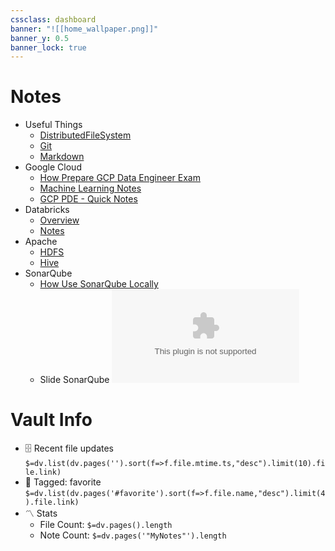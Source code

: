 ```yaml
---
cssclass: dashboard
banner: "![[home_wallpaper.png]]"
banner_y: 0.5
banner_lock: true
---
```


# Notes
- Useful Things
	- [DistributedFileSystem](./MyNotes/UsefulGeneralNotes/DistributedFileSystem.md)
	- [Git](./MyNotes/UsefulGeneralNotes/Git.md)
	- [Markdown](./MyNotes/UsefulGeneralNotes/Markdown.md)
- Google Cloud
	- [How Prepare GCP Data Engineer Exam](./MyNotes/GoogleCloud/How%20Prepare%20GCP%20Data%20Engineer%20Exam.md)
	- [Machine Learning Notes](./MyNotes/GoogleCloud/MachineLearning.md)
	- [GCP PDE - Quick Notes](./MyNotes/GoogleCloud/GCP%20PDE%20-%20Quick%20Notes.md)
- Databricks
	- [Overview](./MyNotes/Databricks/Overview.md)
	- [Notes](./MyNotes/Databricks/Notes.md)
- Apache
	- [HDFS](./MyNotes/Apache/HDFS.md)
	- [Hive](./MyNotes/Apache/Hive.md)
- SonarQube
	- [How Use SonarQube Locally](./MyNotes/SonarQube/How%20Use%20SonarQube%20Locally.md)
	- Slide SonarQube ![slides sonarqube in pptx](./MyNotes/SonarQube/SonarQube.pptx)

# Vault Info
- 🗄️ Recent file updates
 `$=dv.list(dv.pages('').sort(f=>f.file.mtime.ts,"desc").limit(10).file.link)`
- 🔖 Tagged:  favorite 
 `$=dv.list(dv.pages('#favorite').sort(f=>f.file.name,"desc").limit(4).file.link)`
- 〽️ Stats
	- File Count: `$=dv.pages().length`
	- Note Count: `$=dv.pages('"MyNotes"').length`